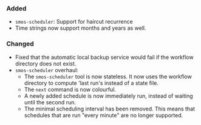 ### Added

* `smos-scheduler`: Support for haircut recurrence
* Time strings now support months and years as well.

### Changed

* Fixed that the automatic local backup service would fail if the workflow directory does not exist.
* `smos-scheduler` overhaul:
  * The `smos-scheduler` tool is now stateless.
    It now uses the workflow directory to compute 'last run's instead of a state file.
  * The `next` command is now colourful.
  * A newly added schedule is now immediately run, instead of waiting until the second run.
  * The minimal scheduling interval has been removed.
    This means that schedules that are run "every minute" are no longer supported.
